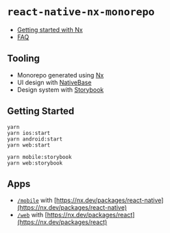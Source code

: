 # `react-native-nx-monorepo`

- [Getting started with Nx](./docs/nx.md)
- [FAQ](./docs/faq.md)

## Tooling

- Monorepo generated using [Nx](https://nx.dev/getting-started/intro)
- UI design with [NativeBase](https://docs.nativebase.io/)
- Design system with [Storybook](https://nx.dev/storybook/overview-react#storybook)

## Getting Started

```console
yarn
yarn ios:start
yarn android:start
yarn web:start
```

```console
yarn mobile:storybook
yarn web:storybook
```

## Apps

- [`/mobile`](./apps/mobile) with [https://nx.dev/packages/react-native](https://nx.dev/packages/react-native)
- [`/web`](./apps/web/) with [https://nx.dev/packages/react](https://nx.dev/packages/react)
